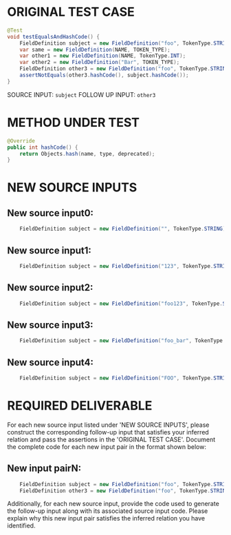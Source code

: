# ORIGINAL TEST CASE
```java
@Test
void testEqualsAndHashCode() {
    FieldDefinition subject = new FieldDefinition("foo", TokenType.STRING);
    var same = new FieldDefinition(NAME, TOKEN_TYPE);
    var other1 = new FieldDefinition(NAME, TokenType.INT);
    var other2 = new FieldDefinition("Bar", TOKEN_TYPE);
    FieldDefinition other3 = new FieldDefinition("foo", TokenType.STRING).deprecate();
    assertNotEquals(other3.hashCode(), subject.hashCode());
}

```
SOURCE INPUT: `subject`
FOLLOW UP INPUT: `other3`


# METHOD UNDER TEST
```java
@Override
public int hashCode() {
    return Objects.hash(name, type, deprecated);
}

```


# NEW SOURCE INPUTS
## New source input0:
```java
    FieldDefinition subject = new FieldDefinition("", TokenType.STRING);
```

## New source input1:
```java
    FieldDefinition subject = new FieldDefinition("123", TokenType.STRING);
```

## New source input2:
```java
    FieldDefinition subject = new FieldDefinition("foo123", TokenType.STRING);
```

## New source input3:
```java
    FieldDefinition subject = new FieldDefinition("foo_bar", TokenType.STRING);
```

## New source input4:
```java
    FieldDefinition subject = new FieldDefinition("FOO", TokenType.STRING);
```



# REQUIRED DELIVERABLE
For each new source input listed under 'NEW SOURCE INPUTS', please construct the corresponding follow-up input that satisfies your inferred relation and pass the assertions in the 'ORIGINAL TEST CASE'. Document the complete code for each new input pair in the format shown below:
## New input pairN:
```java
    FieldDefinition subject = new FieldDefinition("foo", TokenType.STRING);
    FieldDefinition other3 = new FieldDefinition("foo", TokenType.STRING).deprecate();
```

Additionally, for each new source input, provide the code used to generate the follow-up input along with its associated source input code. Please explain why this new input pair satisfies the inferred relation you have identified.